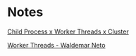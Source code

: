 # Notes

[Child Process x Worker Threads x Cluster](https://alvinlal.netlify.app/blog/single-thread-vs-child-process-vs-worker-threads-vs-cluster-in-nodejs)

[Worker Threads - Waldemar Neto](https://www.youtube.com/watch?v=AGLq2stqAyY)
